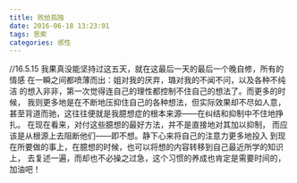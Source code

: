 ```yaml
---
title: 败给孤独
date: 2016-06-18 13:23:01
tags: 思索
categories: 感性
---
```

//16.5.15
我果真没能坚持过这五天，就在这最后一天的最后一个晚自修，所有的情感
在一瞬之间都喷薄而出：姐对我的厌弃，璐对我的不闻不问，以及各种不纯洁
的想入非非，第一次觉得连自己的理性都控制不住自己的想法了。而更多的时候，
我则更多地是在不断地压抑住自己的各种想法，但实际效果却不尽如人意，
甚至背道而驰，这往往便就是我臆想症的根本来源——在纠结和抑制中不住地挣扎。
在现在看来，对付这些臆想的最好方法，并不是直接地对其加以抑制，
而应该是从根源上去阻断他们——即不想。静下心来将自己的注意力更多地投入
到现在所要做的事上，在臆想的时候，也可以将想的内容转移到自己最近所学的知识上，
去复述一遍，而却也不必操之过急，这个习惯的养成也肯定是需要时间的，加油吧！